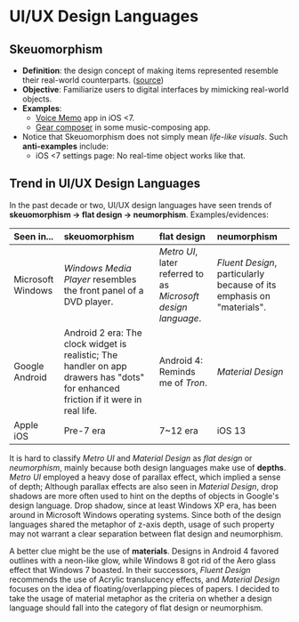 # UI/UX Design Languages

## **Skeuomorphism**

* **Definition**: the design concept of making items represented resemble their real-world counterparts. \([source](https://whatis.techtarget.com/definition/skeuomorphism)\)
* **Objective**: Familiarize users to digital interfaces by mimicking real-world objects.
* **Examples**: 
  * [Voice Memo](http://www.discoverforce5.com/sites/default/files/voicememo-app.png) app in iOS &lt;7.
  * [Gear composer](https://public-media.interaction-design.org/images/ux-daily/56e1ab893e691.jpg) in some music-composing app.
* Notice that Skeuomorphism does not simply mean _life-like visuals_. Such **anti-examples** include:
  * iOS &lt;7 settings page: No real-time object works like that.

## Trend in UI/UX Design Languages

In the past decade or two, UI/UX design languages have seen trends of **skeuomorphism -&gt; flat design -&gt; neumorphism**. Examples/evidences:

| Seen in... | skeuomorphism | flat design | neumorphism |
| :--- | :--- | :--- | :--- |
| Microsoft Windows | _Windows Media Player_ resembles the front panel of a DVD player. | _Metro UI_, later referred to as _Microsoft design language_. | _Fluent Design_, particularly because of its emphasis on "materials". |
| Google Android | Android 2 era: The clock widget is realistic; The handler on app drawers has "dots" for enhanced friction if it were in real life. | Android 4: Reminds me of _Tron_. | _Material Design_ |
| Apple iOS | Pre-7 era | 7~12 era | iOS 13 |

It is hard to classify _Metro UI_ and _Material Design_ as _flat design_ or _neumorphism_, mainly because both design languages make use of **depths**. _Metro UI_ employed a heavy dose of parallax effect, which implied a sense of depth; Although parallax effects are also seen in _Material Design_, drop shadows are more often used to hint on the depths of objects in Google's design language. Drop shadow, since at least Windows XP era, has been around in Microsoft Windows operating systems. Since both of the design languages shared the metaphor of z-axis depth, usage of such property may not warrant a clear separation between flat design and neumorphism.

A better clue might be the use of **materials**. Designs in Android 4 favored outlines with a neon-like glow, while Windows 8 got rid of the Aero glass effect that Windows 7 boasted. In their successors, _Fluent Design_ recommends the use of Acrylic translucency effects, and _Material Design_ focuses on the idea of floating/overlapping pieces of papers. I decided to take the usage of material metaphor as the criteria on whether a design language should fall into the category of flat design or neumorphism.

